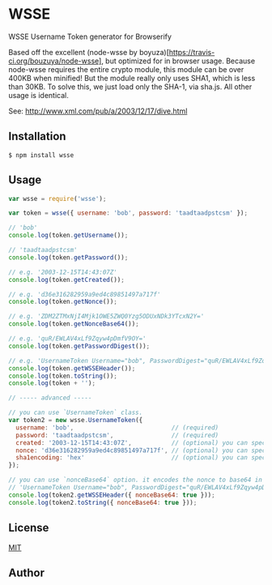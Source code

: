 # WSSE

WSSE Username Token generator for Browserify

Based off the excellent (node-wsse by boyuza)[https://travis-ci.org/bouzuya/node-wsse], but optimized for in browser usage.
Because node-wsse requires the entire crypto module, this module can be over 400KB when minified!
But the module really only uses SHA1, which is less than 30KB.
To solve this, we just load only the SHA-1, via sha.js. All other usage is identical.

See: http://www.xml.com/pub/a/2003/12/17/dive.html

## Installation

```
$ npm install wsse
```

## Usage

```javascript
var wsse = require('wsse');

var token = wsse({ username: 'bob', password: 'taadtaadpstcsm' });

// 'bob'
console.log(token.getUsername());

// 'taadtaadpstcsm'
console.log(token.getPassword());

// e.g. '2003-12-15T14:43:07Z'
console.log(token.getCreated());

// e.g. 'd36e316282959a9ed4c89851497a717f'
console.log(token.getNonce());

// e.g. 'ZDM2ZTMxNjI4Mjk1OWE5ZWQ0Yzg5ODUxNDk3YTcxN2Y='
console.log(token.getNonceBase64());

// e.g. 'quR/EWLAV4xLf9Zqyw4pDmfV9OY='
console.log(token.getPasswordDigest());

// e.g. 'UsernameToken Username="bob", PasswordDigest="quR/EWLAV4xLf9Zqyw4pDmfV9OY=", Nonce="d36e316282959a9ed4c89851497a717f", Created="2003-12-15T14:43:07Z"'
console.log(token.getWSSEHeader());
console.log(token.toString());
console.log(token + '');

// ----- advanced -----

// you can use `UsernameToken` class.
var token2 = new wsse.UsernameToken({
  username: 'bob',                           // (required)
  password: 'taadtaadpstcsm',                // (required)
  created: '2003-12-15T14:43:07Z',           // (optional) you can specify `craeted`.
  nonce: 'd36e316282959a9ed4c89851497a717f', // (optional) you can specify `nonce`.
  sha1encoding: 'hex'                        // (optional) you can specify `sha1encoding` for wrong WSSE Username Token implementation.
});

// you can use `nonceBase64` option. it encodes the nonce to base64 in header.
// 'UsernameToken Username="bob", PasswordDigest="quR/EWLAV4xLf9Zqyw4pDmfV9OY=", Nonce="ZDM2ZTMxNjI4Mjk1OWE5ZWQ0Yzg5ODUxNDk3YTcxN2Y=", Created="2003-12-15T14:43:07Z"'
console.log(token2.getWSSEHeader({ nonceBase64: true }));
console.log(token2.toString({ nonceBase64: true }));
```

## License

[MIT](LICENSE)


## Author

[user]: https://github.com/generjones
[email]: mailto:iam@genejon.es
